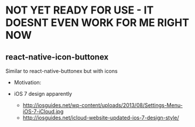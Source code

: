 # NOT YET READY FOR USE - IT DOESNT EVEN WORK FOR ME RIGHT NOW

## react-native-icon-buttonex
Similar to react-native-buttonex but with icons


* Motivation:

* iOS 7 design apparently
  * http://iosguides.net/wp-content/uploads/2013/08/Settings-Menu-iOS-7-iCloud.jpg
  * http://iosguides.net/icloud-website-updated-ios-7-design-style/
